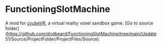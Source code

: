 # FunctioningSlotMachine

A mod for [cyubeVR](https://store.steampowered.com/app/619500/cyubeVR/), a virtual reality voxel sandbox game.
[Go to source folder](https://github.com/dndbeard/FunctioningSlotMachine/tree/main/Update 51/Source/ProjectFolder/ProjectFiles/Source).
